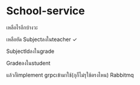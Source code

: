 # School-service
เหลือไรอีกบ้างวะ

เหลือยัด
Subjectลงในteacher ✓

SubjectIdลงในgrade

Gradeลงในstudent

แล้วก็implement grpcเข้ามาใช้(กุก็ไม่รุใช้ตรงไหน)
Rabbitmq

